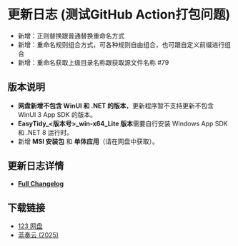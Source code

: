 # 更新日志 (测试GitHub Action打包问题)

- 新增：正则替换跟普通替换重命名方式
- 新增：重命名规则组合方式，可各种规则自由组合，也可跟自定义前缀进行组合
- 新增：重命名获取上级目录名称跟获取源文件名称 #79

## 版本说明

- **网盘新增不包含 WinUI 和 .NET 的版本**，更新程序暂不支持更新不包含 WinUI 3 App SDK 的版本。
- **EasyTidy_<版本号>_win-x64_Lite 版本**需要自行安装 Windows App SDK 和 .NET 8 运行时。
- 新增 **MSI 安装包** 和 **单体应用**（请在网盘中获取）。

## 更新日志详情

- **[Full Changelog](https://github.com/SaboZhang/EasyTidy/compare/1.2.1.208...1.2.2.212)**

## 下载链接

- [123 网盘](https://www.123684.com/s/hbzgTd-fmmt)
- [蓝奏云 (2025)](https://wwoo.lanzouu.com/b02u2ne0eh)
